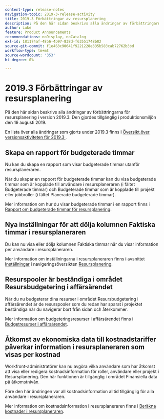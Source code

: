 ```yaml
---
content-type: release-notes
navigation-topic: 2019-3-release-activity
title: 2019.3 Förbättringar av resursplanering
description: På den här sidan beskrivs alla ändringar av förbättringarna för resursplanering i version 2019.3. Den gjordes tillgänglig i produktionsmiljön den 19 augusti 2019.
author: Luke
feature: Product Announcements
recommendations: noDisplay, noCatalog
exl-id: 181174af-48b6-4b97-838d-f63551748b02
source-git-commit: f1e463c90641f9221228e335b583cab72762b3bd
workflow-type: tm+mt
source-wordcount: '353'
ht-degree: 0%

---
```


# 2019.3 Förbättringar av resursplanering

På den här sidan beskrivs alla ändringar av förbättringarna för resursplanering i version 2019.3. Den gjordes tillgänglig i produktionsmiljön den 19 augusti 2019.

En lista över alla ändringar som gjorts under 2019.3 finns i [Översikt över versionsaktiviteten för 2019.3 &#x200B;](../../../../product-announcements/product-releases/quarterly-release-archive/2019.3-release-activity/2019-3-release-activity-overview.md).

## Skapa en rapport för budgeterade timmar

Nu kan du skapa en rapport som visar budgeterade timmar utanför resursplaneraren.

När du skapar en rapport för budgeterade timmar kan du visa budgeterade timmar som är kopplade till användare i resursplaneraren (i fältet Budgeterade timmar) och Budgeterade timmar som är kopplade till projekt eller jobbroller (i fältet Planerade budgeterade timmar).

Mer information om hur du visar budgeterade timmar i en rapport finns i [Rapport om budgeterade timmar för resursplanering](../../../../resource-mgmt/resource-planning/report-on-budgeted-hours.md).

## Nya inställningar för att dölja kolumnen Faktiska timmar i resursplaneraren

Du kan nu visa eller dölja kolumnen Faktiska timmar när du visar information per användare i resursplaneraren.

Mer information om inställningarna i resursplaneraren finns i avsnittet [Inställningar](../../../../resource-mgmt/resource-planning/resource-planner-navigation.md#settings) i navigeringsöversikten [Resursplanering](../../../../resource-mgmt/resource-planning/resource-planner-navigation.md).

## Resurspooler är beständiga i området Resursbudgetering i affärsärendet

När du nu budgeterar dina resurser i området Resursbudgetering i affärsärendet är de resurspooler som du redan har sparat i projektet beständiga när du navigerar bort från sidan och återkommer.

Mer information om budgeteringsresurser i affärsärendet finns i [Budgetresurser i affärsärendet](../../../../manage-work/projects/define-a-business-case/budget-resources-in-business-case.md).

## Åtkomst av ekonomiska data till kostnadstariffer påverkar information i resursplaneraren som visas per kostnad

Workfront-administratörer kan nu avgöra vilka användare som har åtkomst att visa eller redigera kostnadsinformation för roller, användare eller projekt i Resursplanering. Den här funktionen är tillgänglig i området Finansiella data på åtkomstnivån.

Före den här ändringen var all kostnadsinformation alltid tillgänglig för alla användare i resursplaneraren.

Mer information om kostnadsinformation i resursplaneraren finns i [Beräkna kostnader i resursplaneraren](../../../../resource-mgmt/resource-planning/calculate-costs-resource-planner.md).

